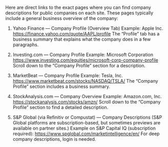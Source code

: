 Here are direct links to the exact pages where you can find company descriptions for public companies on each site. These pages typically include a general business overview of the company:

1. Yahoo Finance — Company Profile (Overview Tab)
Example: Apple Inc.
https://finance.yahoo.com/quote/AAPL/profile
The “Profile” tab has a business summary that explains what the company does in a few paragraphs.

2. Investing.com — Company Profile
Example: Microsoft Corporation
https://www.investing.com/equities/microsoft-corp-company-profile
Scroll down to the “Company Profile” section for a description.

3. MarketBeat — Company Profile
Example: Tesla, Inc.
https://www.marketbeat.com/stocks/NASDAQ/TSLA/
The “Company Profile” section includes a business summary.

4. StockAnalysis.com — Company Overview
Example: Amazon.com, Inc.
https://stockanalysis.com/stocks/amzn/
Scroll down to the “Company Profile” section to find a detailed description.

5. S&P Global (via Refinitiv or Compustat) — Company Descriptions
(S&P Global platforms are subscription-based, but sometimes previews are available on partner sites.)
Example on S&P Capital IQ (subscription required):
https://www.spglobal.com/marketintelligence/en/
For deep company descriptions, login is needed.

